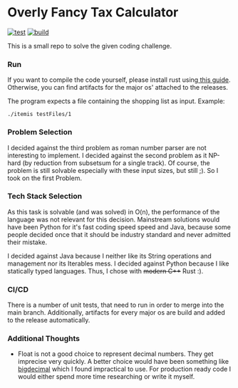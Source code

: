 # Overly Fancy Tax Calculator
[![test](https://github.com/KuSpa/FluffyCodeForFluffyPeople/actions/workflows/rust.yml/badge.svg)](https://github.com/KuSpa/FluffyCodeForFluffyPeople/actions/workflows/rust.yml) [![build](https://github.com/KuSpa/FluffyCodeForFluffyPeople/actions/workflows/build.yml/badge.svg)](https://github.com/KuSpa/FluffyCodeForFluffyPeople/actions/workflows/build.yml)

This is a small repo to solve the given coding challenge. 

### Run
If you want to compile the code yourself, please install rust using[ this guide](https://www.rust-lang.org/tools/install). Otherwise, you can find artifacts for the major os' attached to the releases.

The program expects a file containing the shopping list as input. Example:

```
./itemis testFiles/1
```


### Problem Selection
I decided against the third problem as roman number parser are not interesting to implement.
I decided against the second problem as it NP-hard (by reduction from subsetsum for a single track). Of course, the problem is still solvable especially with these input sizes, but still ;).
So I took on the first Problem.

### Tech Stack Selection
As this task is solvable (and was solved) in O(n), the performance of the language was not relevant for this decision. Mainstream solutions would have been Python for it's fast coding speed speed and Java, because some people decided once that it should be industry standard and never admitted their mistake. 

I decided against Java because I neither like its String operations and management nor its Iterables mess. 
I decided against Python because I like statically typed languages.
Thus, I chose with ~~modern C++~~ Rust :).

### CI/CD
There is a number of unit tests, that need to run in order to merge into the main branch. Additionally, artifacts for every major os are build and added to the release automatically.

### Additional Thoughts

* Float is not a good choice to represent decimal numbers. They get imprecise very quickly. A better choice would have been something like [bigdecimal](https://crates.io/crates/bigdecimal) which I found impractical to use. For production ready code I would either spend more time researching or write it myself.